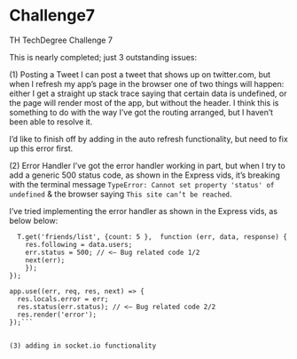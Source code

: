 # Challenge7
TH TechDegree Challenge 7

This is nearly completed; just 3 outstanding issues:

(1) Posting a Tweet
I can post a tweet that shows up on twitter.com, but when I refresh my app’s page in the browser one of two things will happen: either I get a straight up stack trace saying that certain data is undefined, or the page will render most of the app, but without the header. I think this is something to do with the way I’ve got the routing arranged, but I haven’t been able to resolve it.

I’d like to finish off by adding in the auto refresh functionality, but need to fix up this error first.

(2) Error Handler
I’ve got the error handler working in part, but when I try to add a generic 500 status code, as shown in the Express vids, it’s breaking with the terminal message `TypeError: Cannot set property 'status' of undefined` & the browser saying `This site can’t be reached`. 

I’ve tried implementing the error handler as shown in the Express vids, as below below:
```router.use((err, req, res, next) => {
  T.get('friends/list', {count: 5 },  function (err, data, response) {
    res.following = data.users;
    err.status = 500; // <— Bug related code 1/2
    next(err);
    });
});

app.use((err, req, res, next) => {
  res.locals.error = err;
  res.status(err.status); // <— Bug related code 2/2
  res.render('error');
});```


(3) adding in socket.io functionality
